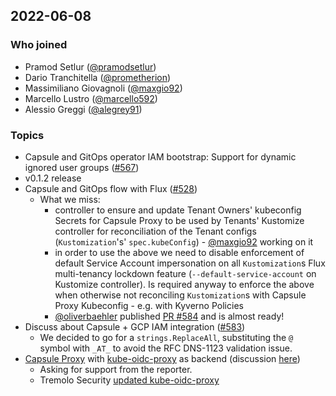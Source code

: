 ## 2022-06-08

### Who joined

- Pramod Setlur ([@pramodsetlur](https://github.com/pramodsetlur))
- Dario Tranchitella ([@prometherion](https://github.com/prometherion))
- Massimiliano Giovagnoli ([@maxgio92](https://github.com/maxgio92))
- Marcello Lustro ([@marcello592](https://github.com/marcello592))
- Alessio Greggi ([@alegrey91](https://github.com/alegrey91))


### Topics

- Capsule and GitOps operator IAM bootstrap: Support for dynamic ignored user groups ([#567](https://github.com/clastix/capsule/issues/567))
- v0.1.2 release
- Capsule and GitOps flow with Flux ([#528](https://github.com/clastix/capsule/issues/528))
    - What we miss:
        - controller to ensure and update Tenant Owners' kubeconfig Secrets for Capsule Proxy to be used by Tenants' Kustomize controller for reconciliation of the Tenant configs (`Kustomization`'s' `spec.kubeConfig`) - [@maxgio92](https://github.com/maxgio92) working on it
        - in order to use the above we need to disable enforcement of default Service Account impersonation on all `Kustomization`s Flux multi-tenancy lockdown feature (`--default-service-account` on Kustomize controller). Is required anyway to enforce the above when otherwise not reconciling `Kustomization`s with Capsule Proxy Kubeconfig - e.g. with Kyverno Policies
        - [@oliverbaehler](https://github.com/oliverbaehler) published [PR #584](https://github.com/clastix/capsule/pull/584) and is almost ready!
- Discuss about Capsule + GCP IAM integration ([#583](https://github.com/clastix/capsule/issues/583))
  - We decided to go for a `strings.ReplaceAll`, substituting the `@` symbol with `_AT_` to avoid the RFC DNS-1123 validation issue.
- [Capsule Proxy](https://github.com/clastix/capsule-proxy) with [kube-oidc-proxy](https://github.com/jetstack/kube-oidc-proxy) as backend (discussion [here](https://kubernetes.slack.com/archives/C03GETTJQRL/p1654590146950469))
  - Asking for support from the reporter.
  - Tremolo Security [updated kube-oidc-proxy](https://www.tremolosecurity.com/post/updating-kube-oidc-proxy)
